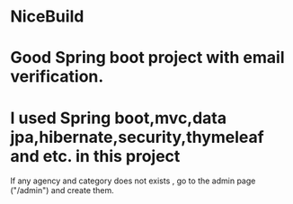 # NiceBuild
# Good Spring boot project with email verification.
# I used Spring boot,mvc,data jpa,hibernate,security,thymeleaf and etc. in this project
If any agency and category does not exists , go to the admin page ("/admin") and create them.
